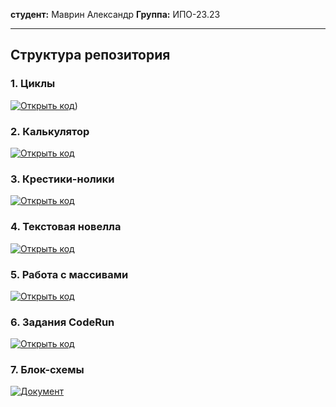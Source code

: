 
**студент:** Маврин Александр
**Группа:** ИПО-23.23  

---

##  Структура репозитория

### 1. Циклы
[![Открыть код](https://img.shields.io/badge/Код-ЦИКЛЫ-blue)](https://github.com/flash1818/fishmen/tree/main/%D1%86%D0%B8%D0%BA%D0%BB))


### 2. Калькулятор
[![Открыть код](https://img.shields.io/badge/Код-КАЛЬКУЛЯТОР-green)](https://github.com/flash1818/fishmen/tree/main/%D0%BA%D0%B0%D0%BB%D1%8C%D0%BA%D1%83%D0%BB%D1%8F%D1%82%D0%BE%D1%80)

### 3. Крестики-нолики
[![Открыть код](https://img.shields.io/badge/Код-КРЕСТИКИ--НОЛИКИ-red)](https://github.com/flash1818/fishmen/tree/main/%D0%BA%D1%80%D0%B5%D1%81%D1%82%D0%B8%D0%BA%D0%B8%20%D0%BD%D0%BE%D0%BB%D0%B8%D0%BA%D0%B8)


### 4. Текстовая новелла
[![Открыть код](https://img.shields.io/badge/Код-НОВЕЛЛА-purple)](https://github.com/flash1818/fishmen/tree/main/%D0%BD%D0%B0%D0%B2%D0%B5%D0%BB%D0%B0)


### 5. Работа с массивами
[![Открыть код](https://img.shields.io/badge/Код-МАССИВЫ-orange)](https://github.com/flash1818/fishmen/tree/main/%D0%BC%D0%B0%D1%81%D0%B8%D0%B2)


### 6. Задания CodeRun
[![Открыть код](https://img.shields.io/badge/Код-МАССИВЫ-blue)](https://github.com/flash1818/fishmen/tree/main/coderun)

### 7. Блок-схемы
[![Документ](https://img.shields.io/badge/Документ-БЛОК--СХЕМА-yellow)](https://github.com/flash1818/fishmen/tree/main/%D0%B1%D0%BB%D0%BE%D0%BA-%D1%81%D1%85%D0%B5%D0%BC%D0%B0)
